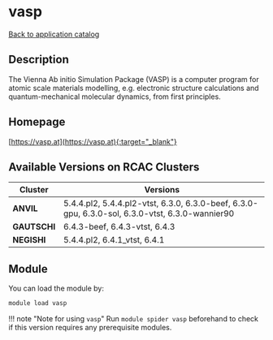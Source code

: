 # vasp

[Back to application catalog](../app_catalog.md)

## Description

The Vienna Ab initio Simulation Package (VASP) is a computer program for atomic scale materials modelling, e.g. electronic structure calculations and quantum-mechanical molecular dynamics, from first principles.

## Homepage

[https://vasp.at](https://vasp.at){:target="_blank"}

## Available Versions on RCAC Clusters

|Cluster|Versions|
|---|---|
**ANVIL**|5.4.4.pl2, 5.4.4.pl2-vtst, 6.3.0, 6.3.0-beef, 6.3.0-gpu, 6.3.0-sol, 6.3.0-vtst, 6.3.0-wannier90
**GAUTSCHI**|6.4.3-beef, 6.4.3-vtst, 6.4.3
**NEGISHI**|5.4.4.pl2, 6.4.1_vtst, 6.4.1

## Module

You can load the module by:

```bash
module load vasp
```

!!! note "Note for using `vasp`"
    Run `module spider vasp` beforehand to check if this version requires any prerequisite modules.
